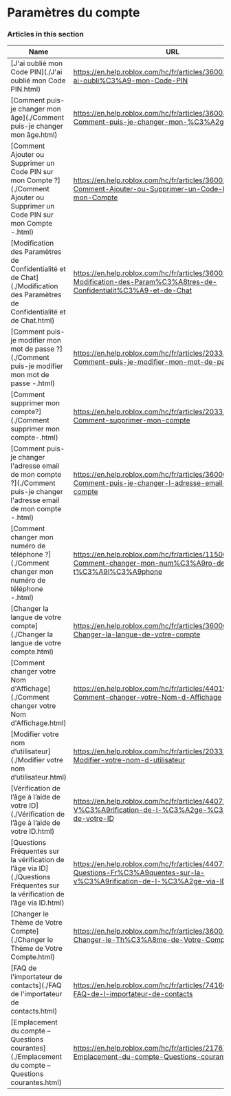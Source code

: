# Paramètres du compte  
### Articles in this section
Name|URL
-|-
[J'ai oublié mon Code PIN](./J'ai oublié mon Code PIN.html) |https://en.help.roblox.com/hc/fr/articles/360031292471-J-ai-oubli%C3%A9-mon-Code-PIN
[Comment puis-je changer mon âge](./Comment puis-je changer mon âge.html) |https://en.help.roblox.com/hc/fr/articles/360031323611-Comment-puis-je-changer-mon-%C3%A2ge
[Comment Ajouter ou Supprimer un Code PIN sur mon Compte ?](./Comment Ajouter ou Supprimer un Code PIN sur mon Compte -.html) |https://en.help.roblox.com/hc/fr/articles/360031680051-Comment-Ajouter-ou-Supprimer-un-Code-PIN-sur-mon-Compte
[Modification des Paramètres de Confidentialité et de Chat](./Modification des Paramètres de Confidentialité et de Chat.html) |https://en.help.roblox.com/hc/fr/articles/360031751471-Modification-des-Param%C3%A8tres-de-Confidentialit%C3%A9-et-de-Chat
[Comment puis-je modifier mon mot de passe ?](./Comment puis-je modifier mon mot de passe -.html) |https://en.help.roblox.com/hc/fr/articles/203313100-Comment-puis-je-modifier-mon-mot-de-passe
[Comment supprimer mon compte?](./Comment supprimer mon compte-.html) |https://en.help.roblox.com/hc/fr/articles/203313050-Comment-supprimer-mon-compte
[Comment puis-je changer l'adresse email de mon compte ?](./Comment puis-je changer l'adresse email de mon compte -.html) |https://en.help.roblox.com/hc/fr/articles/360000229603-Comment-puis-je-changer-l-adresse-email-de-mon-compte
[Comment changer mon numéro de téléphone ?](./Comment changer mon numéro de téléphone -.html) |https://en.help.roblox.com/hc/fr/articles/115004804623-Comment-changer-mon-num%C3%A9ro-de-t%C3%A9l%C3%A9phone
[Changer la langue de votre compte](./Changer la langue de votre compte.html) |https://en.help.roblox.com/hc/fr/articles/360001216486-Changer-la-langue-de-votre-compte
[Comment changer votre Nom d'Affichage](./Comment changer votre Nom d'Affichage.html) |https://en.help.roblox.com/hc/fr/articles/4401938870292-Comment-changer-votre-Nom-d-Affichage
[Modifier votre nom d’utilisateur](./Modifier votre nom d’utilisateur.html) |https://en.help.roblox.com/hc/fr/articles/203313130-Modifier-votre-nom-d-utilisateur
[Vérification de l’âge à l’aide de votre ID](./Vérification de l’âge à l’aide de votre ID.html) |https://en.help.roblox.com/hc/fr/articles/4407282410644-V%C3%A9rification-de-l-%C3%A2ge-%C3%A0-l-aide-de-votre-ID
[Questions Fréquentes sur la vérification de l’âge via ID](./Questions Fréquentes sur la vérification de l’âge via ID.html) |https://en.help.roblox.com/hc/fr/articles/4407276151188-Questions-Fr%C3%A9quentes-sur-la-v%C3%A9rification-de-l-%C3%A2ge-via-ID
[Changer le Thème de Votre Compte](./Changer le Thème de Votre Compte.html) |https://en.help.roblox.com/hc/fr/articles/360022922852-Changer-le-Th%C3%A8me-de-Votre-Compte
[FAQ de l'importateur de contacts](./FAQ de l'importateur de contacts.html) |https://en.help.roblox.com/hc/fr/articles/7416652004884-FAQ-de-l-importateur-de-contacts
[Emplacement du compte – Questions courantes](./Emplacement du compte – Questions courantes.html) |https://en.help.roblox.com/hc/fr/articles/21767603654932-Emplacement-du-compte-Questions-courantes